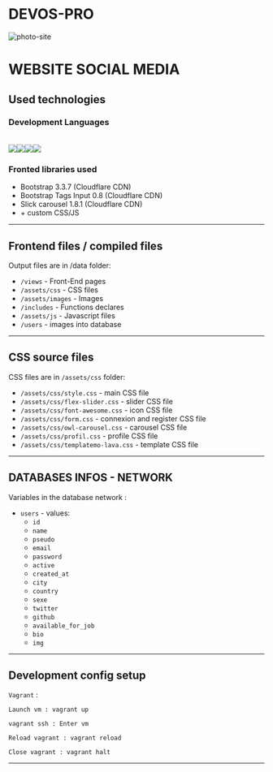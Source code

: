 # DEVOS-PRO #
![photo-site](https://user-images.githubusercontent.com/55830722/111809476-50cdac80-88d5-11eb-873f-ade88007392b.JPG)


# WEBSITE SOCIAL MEDIA #
## Used technologies ##

### Development Languages ###
<br>
<img src="https://img.shields.io/badge/HTML5-E34F26?style=for-the-badge&logo=html5&logoColor=white"/><img src="https://img.shields.io/badge/CSS3-1572B6?style=for-the-badge&logo=css3&logoColor=white"/><img src="https://img.shields.io/badge/JavaScript-F7DF1E?style=for-the-badge&logo=javascript&logoColor=black"/><img src="https://img.shields.io/badge/PHP-777BB4?style=for-the-badge&logo=php&logoColor=white" />

### Fronted libraries used ###

* Bootstrap 3.3.7 (Cloudflare CDN)
* Bootstrap Tags Input 0.8  (Cloudflare CDN)
* Slick carousel 1.8.1  (Cloudflare CDN)
* \+ custom CSS/JS
------------------------------------

## Frontend files / compiled files
Output files are in /data folder:

* `/views` - Front-End pages
* `/assets/css` - CSS files
* `/assets/images` - Images
* `/includes` - Functions declares
* `/assets/js` - Javascript files
* `/users` - images into database
------------------------------------

## CSS source files
CSS files are in `/assets/css` folder:

* `/assets/css/style.css` - main CSS file
* `/assets/css/flex-slider.css` - slider CSS file
* `/assets/css/font-awesome.css` - icon CSS file
* `/assets/css/form.css` - connexion and register CSS file
* `/assets/css/owl-carousel.css` - carousel CSS file
* `/assets/css/profil.css` - profile CSS file
* `/assets/css/templatemo-lava.css` - template CSS file

------------------------------------

## DATABASES INFOS - NETWORK
Variables in the database network :

* `users` - values:
	* `id`
	* `name`
	* `pseudo`
	* `email`
    * `password`
    * `active`
    * `created_at`
    * `city`
    * `country`
    * `sexe`
    * `twitter`
    * `github`
    * `available_for_job`
    * `bio`
    * `img`
    
------------------------------------
## Development config setup

`Vagrant` :

    Launch vm : vagrant up

    vagrant ssh : Enter vm

    Reload vagrant : vagrant reload

    Close vagrant : vagrant halt
------------------------------------
